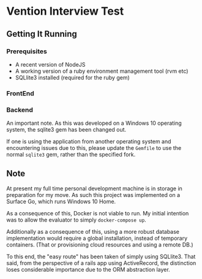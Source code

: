 # Vention Interview Test

## Getting It Running

### Prerequisites

- A recent version of NodeJS
- A working version of a ruby environment management tool (rvm etc)
- SQLlite3 installed (required for the ruby gem)

### FrontEnd

### Backend

An important note. As this was developed on a Windows 10 operating system, the sqlite3 gem has been changed out.

If one is using the application from another operating system and encountering issues due to this, please update the `Gemfile` to use the normal `sqlite3` gem, rather than the specified fork.


## Note

At present my full time personal development machine is in storage in preparation for my move. As such this project was implemented on a Surface Go, which runs Windows 10 Home.

As a consequence of this, Docker is not viable to run. My initial intention was to allow the evaluator to simply `docker-compose up`.

Additionally as a consequence of this, using a more robust database implementation would require a global installation, instead of temporary containers. (That or provisioning cloud resources and using a remote DB.)

To this end, the "easy route" has been taken of simply using SQLlite3. That said, from the perspective of a rails app using ActiveRecord, the distinction loses considerable importance due to the ORM abstraction layer.